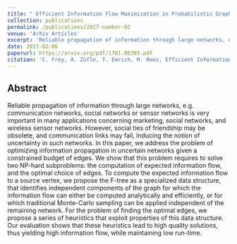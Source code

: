```yaml
---
title: " Efficient Information Flow Maximization in Probabilistic Graphs"
collection: publications
permalink: /publications/2017-number-02
venue: 'ArXiv Articles'
excerpt: 'Reliable propagation of information through large networks, e.g. communication networks, social networks or sensor networks is very important in many applications concerning marketing, social networks, and wireless sensor networks. However, social ties of friendship may be obsolete, and communication links may fail, inducing the notion of uncertainty in such networks. In this paper, we address the problem of optimizing information propagation in uncertain networks given a constrained budget of edges.'
date: 2017-02-06
paperurl: https://arxiv.org/pdf/1701.05395.pdf
citation: 'C. Frey, A. Züfle, T. Emrich, M. Renz, Efficient Information Flow Maximization in Probabilistic Graphs. CoRR abs/1701.05395 (2017) <br/>'
---
```


## Abstract
Reliable propagation of information through large networks, e.g. communication networks, social networks or sensor networks is very important in many applications concerning marketing, social networks, and wireless sensor networks. However, social ties of friendship may be obsolete, and communication links may fail, inducing the notion of uncertainty in such networks. In this paper, we address the problem of optimizing information propagation in uncertain networks given a constrained budget of edges. We show that this problem requires to solve two NP-hard subproblems: the computation of expected information flow, and the optimal choice of edges. To compute the expected information flow to a source vertex, we propose the F-tree as a specialized data structure, that identifies independent components of the graph for which the information flow can either be computed analytically and efficiently, or for which traditional Monte-Carlo sampling can be applied independent of the remaining network. For the problem of finding the optimal edges, we propose a series of heuristics that exploit properties of this data structure. Our evaluation shows that these heuristics lead to high quality solutions, thus yielding high information flow, while maintaining low run-time.
